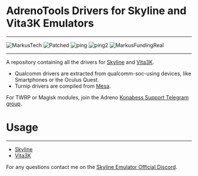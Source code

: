 # AdrenoTools Drivers for Skyline and Vita3K Emulators

---

![MarkusTech](https://img.shields.io/badge/MarkusTech-Corp-critical) ![Patched](https://img.shields.io/badge/patched-for%20Skyline-blueviolet) ![ping](https://img.shields.io/badge/Ping%20Nozwock-for%20support-informational) ![ping2](https://img.shields.io/badge/also-havocr-green) 
![MarkusFundingReal](https://img.shields.io/badge/funding-markus%20tech-9cf)

---

A repository containing all the drivers for <a href="https://github.com/skyline-emu/skyline">Skyline</a> and <a href="https://github.com/Vita3K/Vita3K-Android">Vita3K</a>.

- Qualcomm drivers are extracted from qualcomm-soc-using devices, like Smartphones or the Oculus Quest.
- Turnip drivers are compiled from <a href="https://docs.mesa3d.org/index.html">Mesa</a>.

For TWRP or Magisk modules, join the Adreno <a href="https://t.me/adreno_konabess">Konabess Support Telegram group</a>.

# Usage

---

- [Skyline](docs/skyline.md)
- [Vita3K](docs/vita3k.md)

For any questions contact me on the <a href="https://discord.gg/skyline-emu">Skyline Emulator Official Discord</a>.
